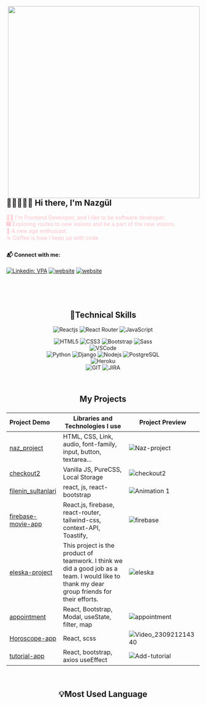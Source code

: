 <img src="https://media.giphy.com/media/L1R1tvI9svkIWwpVYr/giphy.gif" align="right" width="500"></br>

## 👷🏻‍♀️👋🏻 Hi there, I'm Nazgül

<font color="pink"> 🐱‍🏍 I'm Frontend Developer, and I like to be software developer. </font>
</br>
<font color="pink">🎆 Exploring routes to new visions and be a part of the new visions. </font>
</br>
<font color="pink"> 🧐 A new age enthusiast. </font>
</br>
<font color="pink">☕ Coffee is how I keep up with code</font>

#### 📬 Connect with me:

[![Linkedin: VPA](https://img.shields.io/badge/linkedin-%230077B5.svg?&style=for-the-badge&logo=linkedin&logoColor=white)](https://www.linkedin.com/in/nazgul-r/)
[![website](https://img.shields.io/badge/gmail-f1f2f6.svg?&style=for-the-badge&logo=gmail&logoColor=red)](mailto:racbernazgul@gmail.com)
[![website](https://img.shields.io/badge/%20-medium-black?&style=for-the-badge&logoColor=white)](https://medium.com/@NazgulR.)

</br>
</br>
</br>

<h2 align="center">🚀Technical Skills</h2>
<div align="center">
<img
        src="https://img.shields.io/badge/React-20232A?style=for-the-badge&logo=react&logoColor=61DAFB"
        alt="Reactjs"
      />
<img
        src="https://img.shields.io/badge/React_Router-CA4245?style=for-the-badge&logo=react-router&logoColor=white"
        alt="React Router"
      />      
<img
        src="https://img.shields.io/badge/JavaScript-323330?style=for-the-badge&logo=javascript&logoColor=F7DF1E"
        alt="JavaScript"
      />

<img
        src="https://img.shields.io/badge/HTML5-E34F26?style=for-the-badge&logo=html5&logoColor=white"
        alt="HTML5"
      />
<img
        src="https://img.shields.io/badge/CSS3-1572B6?style=for-the-badge&logo=css3&logoColor=white"
        alt="CSS3"
      />
<img
        src="https://img.shields.io/badge/Bootstrap-563D7C?style=for-the-badge&logo=bootstrap&logoColor=white"
        alt="Bootstrap"
      />
<img
        src="https://img.shields.io/badge/Sass-CC6699?style=for-the-badge&logo=sass&logoColor=white"
        alt="Sass"
      />
</br>
<img 
     src="https://img.shields.io/badge/Visual_Studio_Code-0078D4?style=for-the-badge&logo=visual%20studio%20code&logoColor=white"
     alt="VSCode"
     />
</br>
<img
        src="https://img.shields.io/badge/Python-14354C?style=for-the-badge&logo=python&logoColor=white"
        alt="Python"
      />
<img
        src="https://img.shields.io/badge/Django-092E20?style=for-the-badge&logo=django&logoColor=white"
        alt="Django"
      />
<img
        src="https://img.shields.io/badge/Node.js-43853D?style=for-the-badge&logo=node.js&logoColor=white"
        alt="Nodejs"
      />
<img
        src="https://img.shields.io/badge/PostgreSQL-316192?style=for-the-badge&logo=postgresql&logoColor=white"
        alt="PostgreSQL"
      />
<br>
<img
        src="https://img.shields.io/badge/Heroku-430098?style=for-the-badge&logo=heroku&logoColor=white"
        alt="Heroku"
      />
</br>
<img 
      src="https://img.shields.io/badge/GIT-E44C30?style=for-the-badge&logo=git&logoColor=white"
      alt="GIT"
      />
<img 
      src="https://img.shields.io/badge/Jira-0052CC?style=for-the-badge&logo=Jira&logoColor=white"
      alt="JIRA"
      />

</div>
</br>
<!--<div  align="center"> <img src="https://raw.githubusercontent.com/scriptex/github-contributions-snake/snake/github-contribution-grid-snake.svg" /></div>-->
<h2 align="center">My Projects</h2>

###

Project Demo       |Libraries and Technologies I use     |Project Preview   
:-------------------------|-------------------------|-------------------------
[naz_project](https://nazgul-racber.github.io/naz_project/) |HTML, CSS, Link, audio, font-family, input, button, textarea... |![Naz-project](https://github.com/Nazgul-Racber/Nazgul-Racber/assets/119047722/5f209b51-02c5-417f-891c-483679d3e473)
[checkout2](https://nazgul-racber.github.io/checkout2/) | Vanilla JS, PureCSS, Local Storage |![checkout2](https://github.com/Nazgul-Racber/Nazgul-Racber/assets/119047722/1d3c1f84-6a1b-48c2-94e2-2d7d97c9cb4d)
[filenin_sultanlari](https://filenin-sultanlari.netlify.app/) |react, js, react-bootstrap  |![Animation 1](https://github.com/Nazgul-Racber/Nazgul-Racber/assets/119047722/3858fd71-55f4-4032-b731-285c2b66e1d9)
[firebase-movie-app](https://firebase-movie-app-mu.vercel.app/) | React.js, firebase, react-router, tailwind-css, context-API, Toastify, |![firebase](https://github.com/Nazgul-Racber/Nazgul-Racber/assets/119047722/b6afd7f7-e354-429c-9359-a8571e27e02c)
[eleska-project](https://eleska-proje-ozel-d4ei.vercel.app/)|This project is the product of teamwork.  I think we did a good job as a team.  I would like to thank my dear group friends for their efforts.|![eleska](https://github.com/Nazgul-Racber/Nazgul-Racber/assets/119047722/e1396248-d94c-4870-93a6-ad5fde68f434)
[appointment](https://hospital-appontment-app.netlify.app/)| React, Bootstrap, Modal, useState, filter, map  |![appointment](https://github.com/Nazgul-Racber/Nazgul-Racber/assets/119047722/c376e272-4b7d-47bc-a812-aa233f1deb8d)
[Horoscope-app](https://horoscope-app-naz.netlify.app/)| React, scss |![Video_230921214340](https://github.com/Nazgul-Racber/Nazgul-Racber/assets/119047722/bdb8d5cb-e636-4a3e-8fe6-61063ce9d4cd)
[tutorial-app](https://tutorial-app-two.vercel.app/)| React, bootstrap, axios useEffect |![Add-tutorial](https://github.com/Nazgul-Racber/Nazgul-Racber/assets/119047722/a8589bac-321c-4dac-85b6-4045014a13d0)


<br>

<h2 align="center">💡Most Used Language</h2>
<div  align="center">
<br/>
<img
     src="https://github-readme-stats.vercel.app/api?username=Nazgul-Racber&theme=blue-green"
     alt=""
     /> </br></br></br>
<img
     src="https://github-readme-stats.vercel.app/api/top-langs/?username=Nazgul-Racber&theme=blue-green"
     alt=""
     /> <br/>
</div>
